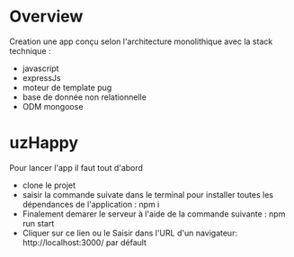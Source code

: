 # Overview
Creation une app conçu selon l'architecture monolithique avec la stack technique : 
    
  - javascript
  - expressJs
  - moteur de template pug 
  - base de donnée non relationnelle
  - ODM mongoose 



# uzHappy
Pour lancer l'app il faut tout d'abord
  - clone le projet
  - saisir la commande suivate dans le terminal pour installer toutes les dépendances de l'application  : npm i
  - Finalement demarer le serveur à l'aide de la commande suivante : npm run start
  - Cliquer sur ce lien ou le Saisir dans l'URL d'un navigateur: http://localhost:3000/ par défault
